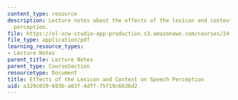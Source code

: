 ```yaml
---
content_type: resource
description: Lecture notes about the effects of the lexicon and context on speech
  perception.
file: https://ol-ocw-studio-app-production.s3.amazonaws.com/courses/24-910-topics-in-linguistic-theory-laboratory-phonology-spring-2007/a329c039693ba03f4dff75f19c6636d2_lec9_2_neighbor.pdf
file_type: application/pdf
learning_resource_types:
- Lecture Notes
parent_title: Lecture Notes
parent_type: CourseSection
resourcetype: Document
title: Effects of the Lexicon and Context on Speech Perception
uid: a329c039-693b-a03f-4dff-75f19c6636d2
---
```

